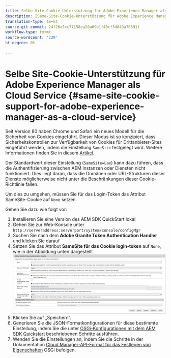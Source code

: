 ```yaml
---
title: Selbe Site-Cookie-Unterstützung für Adobe Experience Manager als Cloud Service
description: ISame-Site-Cookie-Unterstützung für Adobe Experience Manager als Cloud Service
translation-type: tm+mt
source-git-commit: 24f26a5cc77158ea20a09b1f40cf3d849a70591f
workflow-type: tm+mt
source-wordcount: '229'
ht-degree: 0%

---
```



# Selbe Site-Cookie-Unterstützung für Adobe Experience Manager als Cloud Service {#same-site-cookie-support-for-adobe-experience-manager-as-a-cloud-service}

Seit Version 80 haben Chrome und Safari ein neues Modell für die Sicherheit von Cookies eingeführt. Dieser Modus ist so konzipiert, dass Sicherheitskontrollen zur Verfügbarkeit von Cookies für Drittanbieter-Sites eingeführt werden, indem die Einstellung `SameSite` festgelegt wird. Weitere Informationen finden Sie in diesem [Artikel](https://web.dev/samesite-cookies-explained/).

Der Standardwert dieser Einstellung (`SameSite=Lax`) kann dazu führen, dass die Authentifizierung zwischen AEM Instanzen oder Diensten nicht funktioniert. Dies liegt daran, dass die Domänen oder URL-Strukturen dieser Dienste möglicherweise nicht unter die Beschränkungen dieser Cookie-Richtlinie fallen.

Um dies zu umgehen, müssen Sie für das Login-Token das Attribut SameSite-Cookie auf `None` setzen.

Gehen Sie dazu wie folgt vor:

1. Installieren Sie eine Version des AEM SDK QuickStart lokal
1. Gehen Sie zur Web-Konsole unter `http://serveraddress:serverport/system/console/configMgr`
1. Suchen Sie nach dem **Adobe Granite Token Authentication Handler** und klicken Sie darauf
1. Setzen Sie das Attribut **SameSite für das Cookie login-token** auf `None`, wie in der Abbildung unten dargestellt
   ![samesite](/help/security/assets/samesite1.png)
1. Klicken Sie auf „Speichern“.
1. Generieren Sie die JSON-Formatkonfigurationen für diese bestimmte Einstellung, indem Sie die unter [OSGi-Konfigurationen mit dem AEM SDK Quickstart](/help/implementing/deploying/configuring-osgi.md#generating-osgi-configurations-using-the-aem-sdk-quickstart) beschriebenen Schritte ausführen.
1. Wenden Sie die Einstellungen an, indem Sie die Schritte in der Dokumentation [Cloud Manager-API-Format für das Festlegen von Eigenschaften](/help/implementing/deploying/configuring-osgi.md#cloud-manager-api-format-for-setting-properties) OSGi befolgen.

